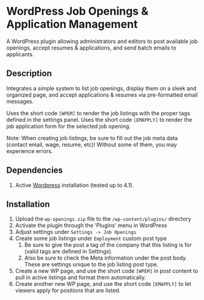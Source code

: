 WordPress Job Openings & Application Management
======
A WordPress plugin allowing administrators and editors to post available job openings, accept resumes & applications, and send batch emails to applicants.

Description
-----------
Integrates a simple system to list job openings, display them on a sleek and organized page, and accept applications & resumes via pre-formatted email messages.

Uses the short code `[WPEM]` to render the job listings with the proper tags defined in the settings panel.
Uses the short code `[EMAPPLY]` to render the job application form for the selected job opening.

Note: When creating job listings, be sure to fill out the job meta data (contact email, wage, resume, etc)! Without some of them, you may experience errors.

Dependencies
------------
1. Active [Wordpress](http://wordpress.org/) installation (tested up to 4.1).

Installation
------------
1. Upload the `wp-openings.zip` file to the `/wp-content/plugins/` directory
2. Activate the plugin through the 'Plugins' menu in WordPress
3. Adjust settings under `Settings -> Job Openings`
4. Create some job listings under `Employment` custom post type
	1. Be sure to give the post a tag of the company that this listing is for (valid tags are defined in Settings).
	2. Also be sure to check the Meta information under the post body. These are settings unique to the job listing post type.
5. Create a new WP page, and use the short code `[WPEM]` in post content to pull in active listings and format them automatically.
6. Create another new WP page, and use the short code `[EMAPPLY]` to let viewers apply for positions that are listed.